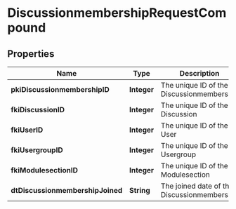 

# DiscussionmembershipRequestCompound

## Properties

Name | Type | Description | Notes
------------ | ------------- | ------------- | -------------
**pkiDiscussionmembershipID** | **Integer** | The unique ID of the Discussionmembership |  [optional]
**fkiDiscussionID** | **Integer** | The unique ID of the Discussion | 
**fkiUserID** | **Integer** | The unique ID of the User |  [optional]
**fkiUsergroupID** | **Integer** | The unique ID of the Usergroup |  [optional]
**fkiModulesectionID** | **Integer** | The unique ID of the Modulesection |  [optional]
**dtDiscussionmembershipJoined** | **String** | The joined date of the Discussionmembership | 




